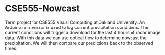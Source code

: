 CSE555-Nowcast
==============

Term project for CSE555 Visual Computing at Oakland University. An Arduino rain sensor is used to log current precipitation conditions. The current conditions will trigger a download for the last 4 hours of radar image data. With this data we can use optical flow to determine nowcast the precipitation. We will then compare our predictions back to the observed times.
